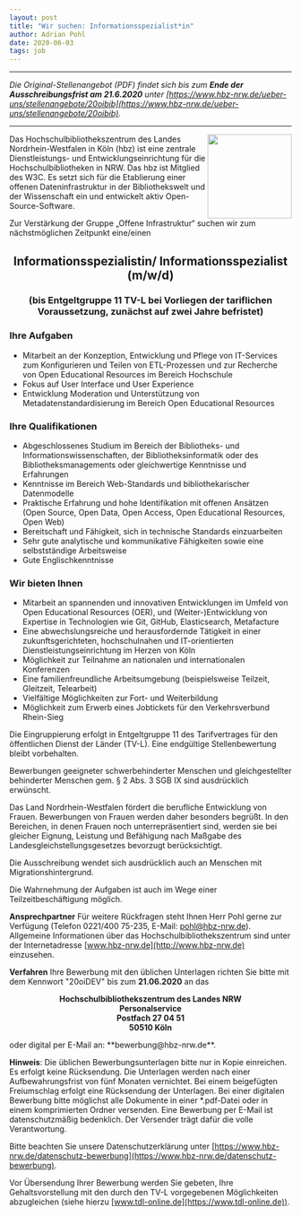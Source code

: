```yaml
---
layout: post
title: "Wir suchen: Informationsspezialist*in"
author: Adrian Pohl
date: 2020-06-03
tags: job
---
```


---

*Die Original-Stellenangebot (PDF) findet sich bis zum **Ende der Ausschreibungsfrist am 21.6.2020** unter [https://www.hbz-nrw.de/ueber-uns/stellenangebote/20oibib](https://www.hbz-nrw.de/ueber-uns/stellenangebote/20oibib).*

---

<img style="float: right; width:150px !important;" src="https://lobid.org/images/hbz.png">
Das Hochschulbibliothekszentrum des Landes Nordrhein-Westfalen in Köln (hbz) ist eine zentrale Dienstleistungs- und Entwicklungseinrichtung für die Hochschulbibliotheken in NRW. Das hbz ist Mitglied des W3C. Es setzt sich für die Etablierung einer offenen Dateninfrastruktur in der Bibliothekswelt und der Wissenschaft ein und entwickelt aktiv Open-Source-Software.

Zur Verstärkung der Gruppe „Offene Infrastruktur“ suchen wir zum nächstmöglichen Zeitpunkt eine/einen 

<h2 style="text-align: center;">Informationsspezialistin/ Informationsspezialist (m/w/d)</h2>
<h3 style="text-align: center;">(bis Entgeltgruppe 11 TV-L bei Vorliegen der tariflichen Voraussetzung, zunächst auf zwei Jahre befristet)</h3>

### Ihre Aufgaben
- Mitarbeit an der Konzeption, Entwicklung und Pflege von IT-Services zum Konfigurieren und Teilen von ETL-Prozessen und zur Recherche von Open Educational Resources im Bereich Hochschule
- Fokus auf User Interface und User Experience
- Entwicklung Moderation und Unterstützung von Metadatenstandardisierung im Bereich Open Educational Resources

### Ihre Qualifikationen
- Abgeschlossenes Studium im Bereich der Bibliotheks- und Informationswissenschaften, der Bibliotheksinformatik oder des Bibliotheksmanagements oder gleichwertige Kenntnisse und Erfahrungen
- Kenntnisse im Bereich Web-Standards und bibliothekarischer Datenmodelle
- Praktische Erfahrung und hohe Identifikation mit offenen Ansätzen (Open Source, Open Data, Open Access, Open Educational Resources, Open Web)
- Bereitschaft und Fähigkeit, sich in technische Standards einzuarbeiten
- Sehr gute analytische und kommunikative Fähigkeiten sowie eine selbstständige Arbeitsweise
- Gute Englischkenntnisse

### Wir bieten Ihnen
- Mitarbeit an spannenden und innovativen Entwicklungen im Umfeld von Open Educational Resources (OER), und (Weiter-)Entwicklung von Expertise in Technologien wie Git, GitHub, Elasticsearch, Metafacture
- Eine abwechslungsreiche und herausfordernde Tätigkeit in einer zukunftsgerichteten, hochschulnahen und IT-orientierten Dienstleistungseinrichtung im Herzen von Köln
- Möglichkeit zur Teilnahme an nationalen und internationalen Konferenzen
- Eine familienfreundliche Arbeitsumgebung (beispielsweise Teilzeit, Gleitzeit, Telearbeit)
- Vielfältige Möglichkeiten zur Fort- und Weiterbildung
- Möglichkeit zum Erwerb eines Jobtickets für den Verkehrsverbund Rhein-Sieg

Die Eingruppierung erfolgt in Entgeltgruppe 11 des Tarifvertrages für den öffentlichen Dienst der Länder (TV-L). Eine endgültige Stellenbewertung bleibt vorbehalten.

Bewerbungen geeigneter schwerbehinderter Menschen und gleichgestellter behinderter Menschen gem. § 2 Abs. 3 SGB IX sind ausdrücklich erwünscht.

Das Land Nordrhein-Westfalen fördert die berufliche Entwicklung von Frauen. Bewerbungen von Frauen werden daher besonders begrüßt. In den Bereichen, in denen Frauen noch unterrepräsentiert sind, werden sie bei gleicher Eignung, Leistung und Befähigung nach Maßgabe des Landesgleichstellungsgesetzes bevorzugt berücksichtigt.

Die Ausschreibung wendet sich ausdrücklich auch an Menschen mit Migrationshintergrund.

Die Wahrnehmung der Aufgaben ist auch im Wege einer Teilzeitbeschäftigung möglich. 

**Ansprechpartner**
Für weitere Rückfragen steht Ihnen Herr Pohl gerne zur Verfügung (Telefon 0221/400 75-235, E-Mail: pohl@hbz-nrw.de). Allgemeine Informationen über das Hochschulbibliothekszentrum sind unter der Internetadresse [www.hbz-nrw.de](http://www.hbz-nrw.de) einzusehen.

**Verfahren**
Ihre Bewerbung mit den üblichen Unterlagen richten Sie bitte mit dem Kennwort "20oiDEV" bis zum **21.06.2020** an das

<p style="text-align:center;font-weight:bold;">
Hochschulbibliothekszentrum des Landes NRW<br />
Personalservice<br />
Postfach 27 04 51<br />
50510 Köln
</p>
oder digital per E-Mail an: **bewerbung@hbz-nrw.de**.

**Hinweis**: Die üblichen Bewerbungsunterlagen bitte nur in Kopie einreichen. Es erfolgt keine Rücksendung. Die Unterlagen werden nach einer Aufbewahrungsfrist von fünf Monaten vernichtet. Bei einem beigefügten Freiumschlag erfolgt eine Rücksendung der Unterlagen. Bei einer digitalen Bewerbung bitte möglichst alle Dokumente in einer *.pdf-Datei oder in einem komprimierten Ordner versenden. Eine Bewerbung per E-Mail ist datenschutzmäßig bedenklich. Der Versender trägt dafür die volle Verantwortung.

Bitte beachten Sie unsere Datenschutzerklärung unter [https://www.hbz-nrw.de/datenschutz-bewerbung](https://www.hbz-nrw.de/datenschutz-bewerbung).

Vor Übersendung Ihrer Bewerbung werden Sie gebeten, Ihre Gehaltsvorstellung mit den durch den TV-L vorgegebenen Möglichkeiten abzugleichen (siehe hierzu [www.tdl-online.de](https://www.tdl-online.de)).
